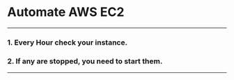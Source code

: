 # Automate AWS EC2

---

### 1. Every Hour check your instance.

### 2. If any are stopped, you need to start them.

---


